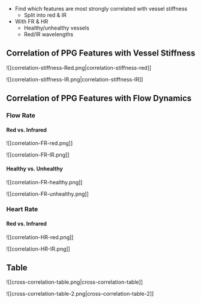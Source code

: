 - Find which features are most strongly correlated with vessel stiffness
	- Split into red & IR
- With FR & HR
	- Healthy/unhealthy vessels
	- Red/IR wavelengths
## Correlation of PPG Features with **Vessel Stiffness**

![[correlation-stiffness-Red.png|correlation-stiffness-red]]

![[correlation-stiffness-IR.png|correlation-stiffness-IR]]

## Correlation of PPG Features **with Flow Dynamics**

### Flow Rate
#### Red vs. Infrared

![[correlation-FR-red.png]]

![[correlation-FR-IR.png]]

#### Healthy vs. Unhealthy


![[correlation-FR-healthy.png]]

![[correlation-FR-unhealthy.png]]

### Heart Rate
#### Red vs. Infrared

![[correlation-HR-red.png]]

![[correlation-HR-IR.png]]

## Table

![[cross-correlation-table.png|cross-correlation-table]]

![[cross-correlation-table-2.png|cross-correlation-table-2]]
